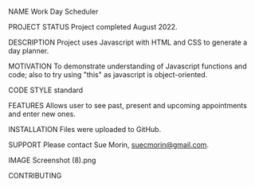 
NAME Work Day Scheduler 

PROJECT STATUS Project completed August 2022.

DESCRIPTION Project uses Javascript with HTML and CSS to generate a day planner. 

MOTIVATION To demonstrate understanding of Javascript functions and code; also to try using "this" as javascript is object-oriented.

CODE STYLE standard

FEATURES Allows user to see past, present and upcoming appointments and enter new ones.

INSTALLATION Files were uploaded to GitHub.

SUPPORT Please contact Sue Morin, suecmorin@gmail.com.

IMAGE Screenshot (8).png

CONTRIBUTING 
